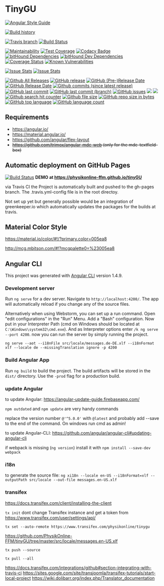 # TinyGU

[//]: # (comments)
[//]: # (https://badges.github.io/gh-badges/)
[//]: # (https://badges.github.io/)
[//]: # (https://shields.io)
[//]: # (https://github.com/dustinmoris/CI-BuildStats)

[![Angular Style Guide](https://img.shields.io/badge/Angular-Styleguide-red.svg)](https://angular.io/guide/styleguide)

[![Build history](https://buildstats.info/travisci/chart/PhysikOnline-FFM/tinyGU?buildCount=100)](https://travis-ci.org/PhysikOnline-FFM/tinyGU)

[![Travis branch](https://img.shields.io/travis/PhysikOnline-FFM/tinyGU/master.svg?label=master&nbsp;branch&nbsp;build)](https://github.com/PhysikOnline-FFM/tinyGU)
[![Build Status](https://travis-ci.org/PhysikOnline-FFM/tinyGU.svg)](https://travis-ci.org/PhysikOnline-FFM/tinyGU) 

[![Maintainability](https://api.codeclimate.com/v1/badges/b2c6d2d1733432263fa2/maintainability)](https://codeclimate.com/github/PhysikOnline-FFM/tinyGU/maintainability)
[![Test Coverage](https://api.codeclimate.com/v1/badges/b2c6d2d1733432263fa2/test_coverage)](https://codeclimate.com/github/PhysikOnline-FFM/tinyGU/test_coverage)
[![Codacy Badge](https://api.codacy.com/project/badge/Grade/07d7c397e89040838eb276ac6fee24f6)](https://www.codacy.com/app/klezm/tinyGU?utm_source=github.com&amp;utm_medium=referral&amp;utm_content=PhysikOnline-FFM/tinyGU&amp;utm_campaign=Badge_Grade)
[![bitHound Dependencies](https://www.bithound.io/github/PhysikOnline-FFM/tinyGU/badges/dependencies.svg)](https://www.bithound.io/github/PhysikOnline-FFM/tinyGU/master/dependencies/npm)
[![bitHound Dev Dependencies](https://www.bithound.io/github/PhysikOnline-FFM/tinyGU/badges/devDependencies.svg)](https://www.bithound.io/github/PhysikOnline-FFM/tinyGU/master/dependencies/npm)
[![Coverage Status](https://coveralls.io/repos/github/PhysikOnline-FFM/tinyGU/badge.svg?branch=master)](https://coveralls.io/github/PhysikOnline-FFM/tinyGU?branch=master)
[![Known Vulnerabilities](https://snyk.io/test/github/physikonline-ffm/tinygu/badge.svg)](https://snyk.io/test/github/physikonline-ffm/tinygu)

[![Issue Stats](http://issuestats.com/github/PhysikOnline-FFM/tinyGU/badge/issue?style=flat)](http://issuestats.com/github/PhysikOnline-FFM/tinyGU)
[![Issue Stats](http://issuestats.com/github/PhysikOnline-FFM/tinyGU/badge/pr?style=flat)](http://issuestats.com/github/PhysikOnline-FFM/tinyGU)

[![Github All Releases](https://img.shields.io/github/downloads/PhysikOnline-FFM/tinygu/total.svg?label=all&nbsp;releases)](https://github.com/PhysikOnline-FFM/tinyGU/releases)
[![GitHub release](https://img.shields.io/github/release/PhysikOnline-FFM/tinygu/all.svg)](https://github.com/PhysikOnline-FFM/tinyGU/releases)
[![GitHub (Pre-)Release Date](https://img.shields.io/github/release-date-pre/PhysikOnline-FFM/tinyGU.svg?label=prerelease&nbsp;date)]()
[![GitHub Release Date](https://img.shields.io/github/release-date/PhysikOnline-FFM/tinyGU.svg)]()
[![Github commits (since latest release)](https://img.shields.io/github/commits-since/PhysikOnline-FFM/tinygu/latest.svg)]()
[![GitHub last commit](https://img.shields.io/github/last-commit/PhysikOnline-FFM/tinyGU.svg)]()
[![GitHub last commit (branch)](https://img.shields.io/github/last-commit/PhysikOnline-FFM/tinyGU/prototype.svg?label=last&nbsp;commit&nbsp;(prototype))]()
[![GitHub issues](https://img.shields.io/github/issues/PhysikOnline-FFM/tinyGU.svg)](https://github.com/PhysikOnline-FFM/tinyGU/issues)
[![](https://img.shields.io/github/issues-raw/PhysikOnline-FFM/tinyGU.svg)]()
[![](https://img.shields.io/github/issues-closed-raw/PhysikOnline-FFM/tinyGU.svg)]()
[![Github search hit counter](https://img.shields.io/github/search/PhysikOnline-FFM/tinyGU/goto.svg)]()
[![Github file size](https://img.shields.io/github/size/PhysikOnline-FFM/tinyGU/src/locale/messages.en-US.xlf.svg?=filesize)]()
[![GitHub repo size in bytes](https://img.shields.io/github/repo-size/PhysikOnline-FFM/tinyGU.svg)]()
[![GitHub top language](https://img.shields.io/github/languages/top/PhysikOnline-FFM/tinyGU.svg)]()
[![GitHub language count](https://img.shields.io/github/languages/count/PhysikOnline-FFM/tinyGU.svg)]()


## Requirements
- https://angular.io/
- https://material.angular.io/
- https://github.com/angular/flex-layout
- ~~https://github.com/trimox/angular-mdc-web (only for the mdc-textfield-box)~~

## Automatic deployment on GitHub Pages

[![Build Status](https://travis-ci.org/PhysikOnline-FFM/tinyGU.svg)](https://travis-ci.org/PhysikOnline-FFM/tinyGU)
**DEMO at
https://physikonline-ffm.github.io/tinyGU**

via Travis CI the Project is automatically built and pushed to the gh-pages branch. The .travis.yml-config file is in the root directoy.

Not set up yet but generally possible would be an integration of greenkeeper.io which automatically updates the packages for the builds at travis.

## Material Color Style

https://material.io/color/#!/?primary.color=005ea8

http://mcg.mbitson.com/#!?mcgpalette0=%23005ea8

## Angular CLI

This project was generated with [Angular CLI](https://github.com/angular/angular-cli) version 1.4.9.

### Development server

Run `ng serve` for a dev server. Navigate to `http://localhost:4200/`. The app will automatically reload if you change any of the source files.

Alternatively when using Webstorm, you can set up a run command. Open "edit configurations" in the "Run" Menu. Add a "Bash" configuration. Now put in your Interpreter Path (cmd on Windows should be located at `C:\Windows\system32\cmd.exe`). And as Interpreter options enter `/k ng serve --port 4200`. now you can run the server by simply running the project.

`ng serve --aot --i18nFile src/locale/messages.de-DE.xlf --i18nFormat xlf --locale de --missingTranslation ignore -p 4200`

### Build Angular App

Run `ng build` to build the project. The build artifacts will be stored in the `dist/` directory. Use the `-prod` flag for a production build.

### update Angular
to update Angular: https://angular-update-guide.firebaseapp.com/

`npm outdated` and `npm update` are very handy commands  

replace the version number `@'^5.0.0'` with `@latest` and probably add --save to the end of the command.
On windows run cmd as admin!

to update Angular-CLI: https://github.com/angular/angular-cli#updating-angular-cli

if webpack is missing (`ng version`) install it with `npm install --save-dev webpack` 

### i18n

to generate the source file:
`ng xi18n --locale en-US --i18nFormat=xlf --outputPath src/locale --out-file messages.en-US.xlf` 

### transifex

https://docs.transifex.com/client/installing-the-client

`tx init`
dont change Transifex instance and get a token from https://www.transifex.com/user/settings/api/ 

`tx set --auto-remote https://www.transifex.com/physikonline/tinygu`

https://github.com/PhysikOnline-FFM/tinyGU/tree/master/src/locale/messages.en-US.xlf

`tx push --source`

`tx pull --all`

https://docs.transifex.com/integrations/github#section-integrating-with-travis-ci
https://sites.google.com/site/transjoomla/transifex-tutorials/start-local-project
https://wiki.dolibarr.org/index.php/Translator_documentation
